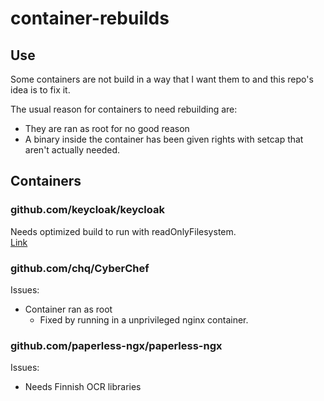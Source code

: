# container-rebuilds
## Use
Some containers are not build in a way that I want them to and this repo's idea is to fix it. <br>

The usual reason for containers to need rebuilding are:
- They are ran as root for no good reason
- A binary inside the container has been given rights with setcap that aren't actually needed.

## Containers
### github.com/keycloak/keycloak
Needs optimized build to run with readOnlyFilesystem.  
[Link](https://github.com/keycloak/keycloak/issues/11286#issuecomment-3328420408)

### github.com/chq/CyberChef
Issues:
- Container ran as root
    - Fixed by running in a unprivileged nginx container.
### github.com/paperless-ngx/paperless-ngx
Issues:
- Needs Finnish OCR libraries